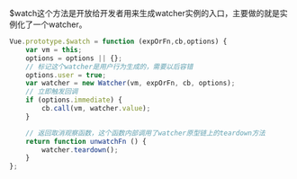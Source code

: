 $watch这个方法是开放给开发者用来生成watcher实例的入口，主要做的就是实例化了一个watcher。

```javascript
Vue.prototype.$watch = function (expOrFn,cb,options) {
	var vm = this;
	options = options || {};
	// 标记这个watcher是用户行为生成的，需要以后容错
	options.user = true;
	var watcher = new Watcher(vm, expOrFn, cb, options);
	// 立即触发回调
	if (options.immediate) {
  		cb.call(vm, watcher.value);
	}

	// 返回取消观察函数，这个函数内部调用了watcher原型链上的teardown方法
	return function unwatchFn () {
		watcher.teardown();
	}
};
```